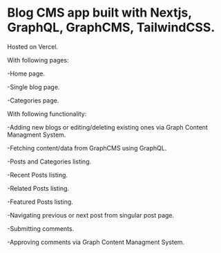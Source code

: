 #  Blog CMS app built with Nextjs, GraphQL, GraphCMS, TailwindCSS.

Hosted on Vercel.


With following pages:

-Home page.

-Single blog page.

-Categories page.


With following functionality:

-Adding new blogs or editing/deleting existing ones via Graph Content Managment System.

-Fetching content/data from GraphCMS using GraphQL.

-Posts and Categories listing.

-Recent Posts listing.

-Related Posts listing.

-Featured Posts listing.

-Navigating previous or next post from singular post page.

-Submitting comments.

-Approving comments via Graph Content Managment System.

